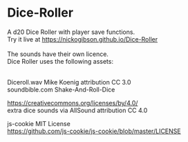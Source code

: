 # Dice-Roller
A d20 Dice Roller with player save functions.<br>
Try it live at https://nickogibson.github.io/Dice-Roller
<br><br>
The sounds have their own licence.<br>
Dice Roller uses the following assets:<br><br>

Diceroll.wav Mike Koenig attribution CC 3.0<br>
soundbible.com Shake-And-Roll-Dice

https://creativecommons.org/licenses/by/4.0/<br>
extra dice sounds via AllSound attribution CC 4.0

js-cookie MIT License<br>
https://github.com/js-cookie/js-cookie/blob/master/LICENSE
